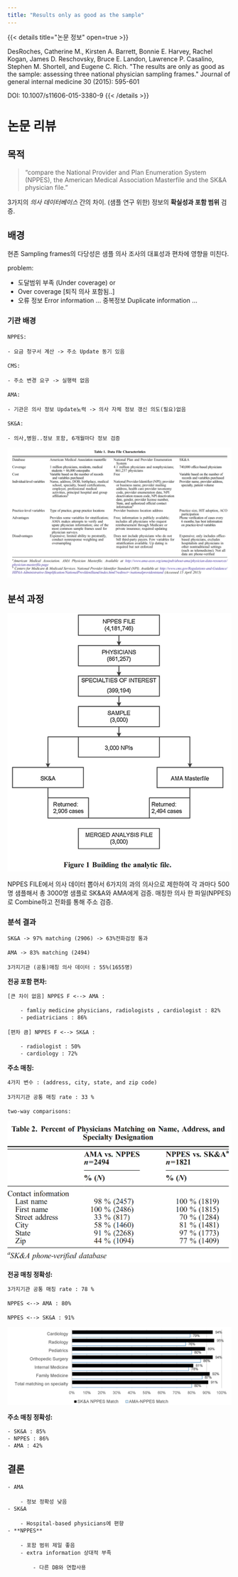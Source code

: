 ```yaml
---
title: "Results only as good as the sample"
---
```


{{< details title="논문 정보" open=true >}}

DesRoches, Catherine M., Kirsten A. Barrett, Bonnie E. Harvey, Rachel Kogan, James D. Reschovsky, Bruce E. Landon, Lawrence P. Casalino, Stephen M. Shortell, and Eugene C. Rich. "The results are only as good as the sample: assessing three national physician sampling frames." Journal of general internal medicine 30 (2015): 595-601

DOI: 10.1007/s11606-015-3380-9
{{< /details >}}


# 논문 리뷰 

## 목적

> “compare the National Provider and Plan Enumeration System (NPPES), the American Medical Association Masterfile and the SK&A physician file.” 

3가지의 *의사 데이터베이스* 간의 차이. (샘플 연구 위한) 정보의 **확실성과 포함 범위** 검증.

## 배경

현존 Sampling frames의 다당성은 샘플 의사 조사의 대표성과 편차에 영향을 미친다.

problem:

- 도달범위 부족 (Under coverage) or
- Over coverage [퇴직 의사 포함됨..]
- 오류 정보 Error information … 중복정보 Duplicate information …

### 기관 배경

    NPPES:

    - 요금 청구서 계산 -> 주소 Update 동기 있음

    CMS:

    - 주소 변경 요구 -> 실행력 없음

    AMA:

    - 기관은 의사 정보 Update노력 -> 의사 자체 정보 갱신 의도(필요)없음

    SK&A:

    - 의사,병원..정보 포함, 6개월마다 정보 검증

![image](2.png)

## 분석 과정

![image](1.png)

NPPES FILE에서 의사 데이터 뽑아서 6가지의 과의 의사으로 제한하여 각 과마다 500명 샘플해서 총 3000명 샘플로 SK&A와 AMA에게 검증.
매칭한 의사 한 파일(NPPES)로 Combine하고 전화를 통해 주소 검증.

### 분석 결과

    SK&A -> 97% matching (2906) -> 63%전화검정 통과

    AMA -> 83% matching (2494)

    3가지기관 (공통)매칭 의사 데이터 : 55%(1655명)

**전공 포함 편차:**

    [큰 차이 없음] NPPES F <--> AMA :

        - famliy medicine physicians, radiologists , cardiologist : 82%
        - pediatricians : 86%

    [편차 큼] NPPES F <--> SK&A :

        - radiologist : 50%
        - cardiology : 72%

**주소 매칭:**

    4가지 변수 : (address, city, state, and zip code)

    3가지기관 공통 매칭 rate : 33 %

    two-way comparisons:

![image](3.png)

**전공 매칭 정확성:**

    3가지기관 공통 매칭 rate : 78 %

    NPPES <--> AMA : 80%

    NPPES <--> SK&A : 91%

![image](4.png)

**주소 매칭 정확성:**

    - SK&A : 85%
    - NPPES : 86%
    - AMA : 42%

## 결론

    - AMA
        
        - 정보 정확성 낮음
    - SK&A
        
        - Hospital-based physicians에 편향
    - **NPPES**
        
        - 포함 범위 제일 좋음
        - extra information 상대적 부족
            
            - 다른 DB와 연합사용